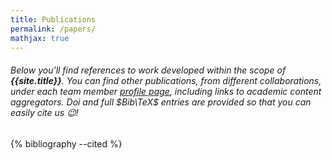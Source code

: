 ```yaml
---
title: Publications
permalink: /papers/
mathjax: true
---
```


###### Below you'll find references to work developed within the scope of **{{site.title}}**. You can find other publications, from different collaborations, under each team member [profile page], including links to academic content aggregators. Doi and full $Bib\TeX$ entries are provided so that you can easily cite us :wink:!

<div style="display:none">
{% cite Dorini2021 Bhattacharyya2020 bruno2019 Ferreira_2018 Ferreira_2018a Dorini_2018 de_Lima_2018 Machado2017 Dorini2019 Ferreira2021 Santos2021 Silva2021 DeFaria2021 Bhattacharyya2021 Correa2022 Bhattacharyya2022%}
</div>

{% bibliography --cited %}

[profile page]: {{site.baseurl}}/team
